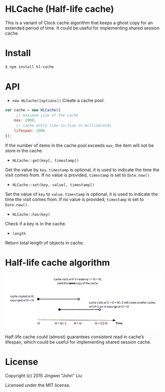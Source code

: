 # HLCache (Half-life cache)
This is a variant of Clock cache algorithm that keeps a ghost copy for an extended period of time. It could be useful for implementing shared session cache.

# Install
```bash
$ npm install hl-cache
```

# API
* `new HLCache([options])`
	Create a cache pool.

```js
var cache = new HLCache({
	 // maximum size of the cache
	max: 2000,
	 // cache entry time-to-live in milliseconds
	lifespan: 2000
});
```

If the number of items in the cache pool exceeds `max`, the item will not be store in the cache.

- `HLCache::get(key[, timestamp])`

Get the value by `key`. `timestamp` is optional, it is used to indicate the time the visit comes from. If no value is provided, `timestamp` is set to `Date.now()`.

- `HLCache::set(key, value[, timestamp])`

Set the value of `key` to `value`. `timestamp` is optional, it is used to indicate the time the visit comes from. If no value is provided, `timestamp` is set to `Date.now()`.

- `HLCache::has(key)`

Check if a key is in the cache.

- `length`

Return total length of objects in cache.

# Half-life cache algorithm
![Half-life cache algorithm is a variant of clock cache algorithm that keeps a ghost copy for an extended period of time.](./hl-cache.png)

Half-life cache could (almost) guarantees consistent read in cache’s lifespan, which could be useful for implementing shared session cache.


# License

Copyright (c) 2015 Jingwei "John" Liu

Licensed under the MIT license.

